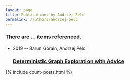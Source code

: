 ```yaml
---
layout: page
title: Publications by Andrzej Pelc
permalink: /authors/andrzej-pelc
---
```


<h3 id="number-posts">There are ... items referenced.</h3>
<ul class="post-list">
<li><span class='post-meta'>2019 -- Barun Gorain, Andrzej Pelc</span><h3><a class='post-link' href="{{ site.baseurl }}/deterministic-graph-exploration-with-advice">Deterministic Graph Exploration with Advice</a></h3></li>

</ul>
{% include count-posts.html %}
